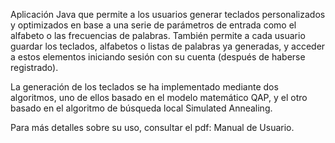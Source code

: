 Aplicación Java que permite a los usuarios generar teclados personalizados y optimizados en base a una serie de parámetros de entrada como el alfabeto o las frecuencias de palabras.
También permite a cada usuario guardar los teclados, alfabetos o listas de palabras ya generadas, y acceder a estos elementos iniciando sesión con su cuenta (después de haberse registrado).

La generación de los teclados se ha implementado mediante dos algoritmos, uno de ellos basado en el modelo matemático QAP, y el otro basado en el algoritmo de búsqueda local Simulated Annealing.

Para más detalles sobre su uso, consultar el pdf: Manual de Usuario.

